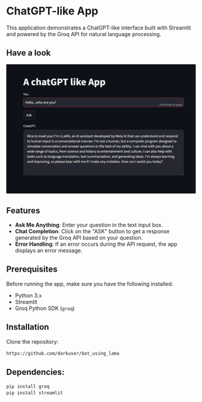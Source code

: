 # ChatGPT-like App 

This application demonstrates a ChatGPT-like interface built with Streamlit and powered by the Groq API for natural language processing.

## Have a look
<img src="https://github.com/imabhnv/chatBot/blob/main/chatGPT.png">


## Features

- **Ask Me Anything**: Enter your question in the text input box.
- **Chat Completion**: Click on the "ASK" button to get a response generated by the Groq API based on your question.
- **Error Handling**: If an error occurs during the API request, the app displays an error message.

## Prerequisites

Before running the app, make sure you have the following installed:

- Python 3.x
- Streamlit
- Groq Python SDK (`groq`)

## Installation

Clone the repository:
   ```bash
https://github.com/darkuser/bot_using_lama
```
## Dependencies:

```bash
pip install groq
pip install streamlit
```
